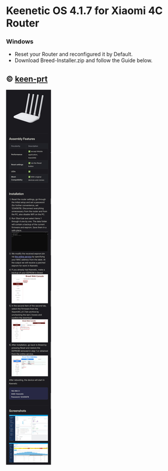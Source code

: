 # Keenetic OS 4.1.7 for Xiaomi 4C Router
### Windows
* Reset your Router and reconfigured it by Default.
* Download Breed-Installer.zip and follow the Guide below.
## © [keen-prt](https://keen-prt.github.io)
<img src="https://github.com/xiv3r/KeeneticOS-4.1.7-Xiaomi-Router-4C/blob/main/Guide.jpg">

